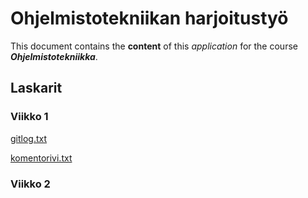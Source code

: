 # Ohjelmistotekniikan harjoitustyö

This document contains the **content** of this _application_ for the course
 ***Ohjelmistotekniikka***.

 ## Laskarit

 ### Viikko 1
[gitlog.txt](https://github.com/annica-henriette/ot-harjoitustyo/blob/master/laskarit/viikko1/gitlog.txt)

[komentorivi.txt](https://github.com/annica-henriette/ot-harjoitustyo/blob/master/laskarit/viikko1/komentorivi.txt)

### Viikko 2

